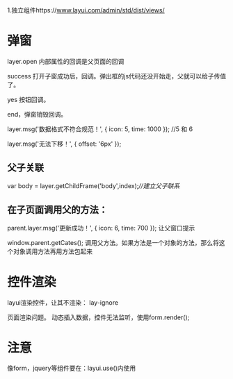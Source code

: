 1.独立组件https://www.layui.com/admin/std/dist/views/

# 弹窗

layer.open 内部属性的回调是父页面的回调

success 打开子窗成功后，回调。弹出框的js代码还没开始走，父就可以给子传值了。

yes 按钮回调。

end，弹窗销毁回调。

layer.msg('数据格式不符合规范！', { icon: 5, time: 1000 });  //5 和 6

layer.msg('无法下移！', { offset: '6px' });

## 父子关联

var body = layer.getChildFrame('body',index);*//建立父子联系*

## 在子页面调用父的方法：

parent.layer.msg('更新成功！', { icon: 6, time: 700 }); 让父窗口提示

window.parent.getCates(); 调用父方法。如果方法是一个对象的方法，那么将这个对象调用方法再用方法包起来

# 控件渲染

layui渲染控件，让其不渲染： lay-ignore 

页面渲染问题。 动态插入数据，控件无法监听，使用form.render();

# 注意

像form，jquery等组件要在：layui.use()内使用

